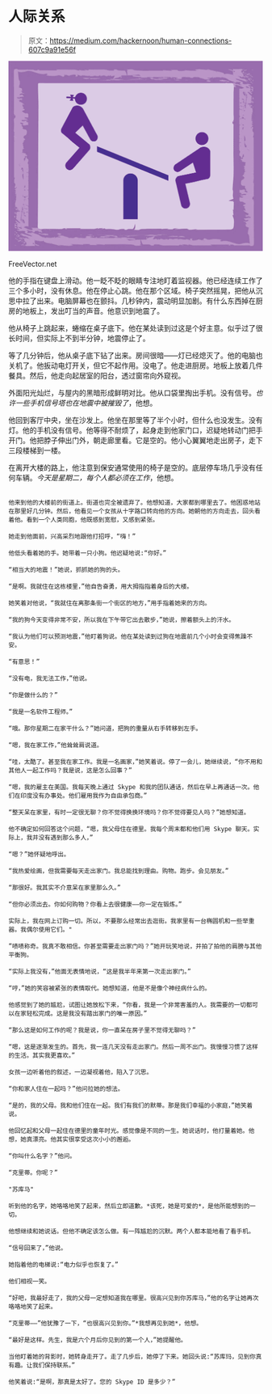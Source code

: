 # 人际关系

> 原文：<https://medium.com/hackernoon/human-connections-607c9a91e56f>

![](img/891f1c4ff9092a3721dcf72bd047fa19.png)

FreeVector.net

他的手指在键盘上滑动。他一眨不眨的眼睛专注地盯着监视器。他已经连续工作了三个多小时，没有休息。他在停止心跳。他在那个区域。椅子突然摇晃，把他从沉思中拉了出来。电脑屏幕也在颤抖。几秒钟内，震动明显加剧。有什么东西掉在厨房的地板上，发出叮当的声音。他意识到地震了。

他从椅子上跳起来，蜷缩在桌子底下。他在某处读到过这是个好主意。似乎过了很长时间，但实际上不到半分钟，地震停止了。

等了几分钟后，他从桌子底下钻了出来。房间很暗——灯已经熄灭了。他的电脑也关机了。他扳动电灯开关，但它不起作用。没电了。他走进厨房。地板上放着几件餐具。然后，他走向起居室的阳台，透过窗帘向外窥视。

外面阳光灿烂，与屋内的黑暗形成鲜明对比。他从口袋里掏出手机。没有信号。*也许一些手机信号塔也在地震中被摧毁了*，他想。

他回到客厅中央，坐在沙发上。他坐在那里等了半个小时，但什么也没发生。没有灯。他的手机没有信号。他等得不耐烦了，起身走到他家门口，迟疑地转动门把手开门。他把脖子伸出门外，朝走廊里看。它是空的。他小心翼翼地走出房子，走下三段楼梯到一楼。

在离开大楼的路上，他注意到保安通常使用的椅子是空的。底层停车场几乎没有任何车辆。*今天是星期二，每个人都必须在工作*，他想。

~~~

他来到他的大楼前的街道上。街道也完全被遗弃了。他想知道，大家都到哪里去了。他困惑地站在那里好几分钟。然后，他看见一个女孩从十字路口转向他的方向。她朝他的方向走去，回头看着他。看到一个人类同胞，他既感到宽慰，又感到紧张。

她走到他面前，兴高采烈地跟他打招呼，“嗨！”

他低头看着她的手。她带着一只小狗。他迟疑地说:“你好。”

“相当大的地震！”她说，抓抓她的狗的头。

“是啊。我就住在这栋楼里，”他自告奋勇，用大拇指指着身后的大楼。

她笑着对他说，“我就住在离那条街一个街区的地方，”用手指着她来的方向。

“我的狗今天变得非常不安，所以我在下午带它出去散步，”她说，擦着额头上的汗水。

“我认为他们可以预测地震，”他盯着狗说。他在某处读到过狗在地震前几个小时会变得焦躁不安。

“有意思！”

“没有电，我无法工作，”他说。

“你是做什么的？”

“我是一名软件工程师。”

“哦。那你星期二在家干什么？”她问道，把狗的重量从右手转移到左手。

“嗯，我在家工作，”他耸耸肩说道。

“哇，太酷了。甚至我在家工作。我是一名画家，”她笑着说。停了一会儿，她继续说，“你不用和其他人一起工作吗？我是说，这是怎么回事？”

“嗯，我的雇主在美国。我每天晚上通过 Skype 和我的团队通话，然后在早上再通话一次。他们在印度没有办事处。他们雇用我作为自由承包商。”

“整天呆在家里，有时一定很无聊？你不觉得换换环境吗？你不觉得要见人吗？”她想知道。

他不确定如何回答这个问题，“嗯，我父母住在德里。我每个周末都和他们用 Skype 聊天。实际上，我并没有遇到那么多人，”

“嗯？”她怀疑地呼出。

“我热爱绘画，但我需要每天走出家门。我总能找到理由。购物。跑步。会见朋友。”

“那很好。我其实不介意呆在家里那么久。”

“但你必须出去。你如何购物？你看上去很健康——你一定在锻炼。”

实际上，我在网上订购一切。所以，不要那么经常出去逛街。我家里有一台椭圆机和一些举重器。我偶尔使用它们。"

”啧啧称奇。我真不敢相信。你甚至需要走出家门吗？”她开玩笑地说，并拍了拍他的肩膀与其他平衡狗。

“实际上我没有，”他面无表情地说，“这是我半年来第一次走出家门。”

“哼，”她的笑容被紧张的表情取代。她想知道，他是不是像个神经病什么的。

他感觉到了她的尴尬，试图让她放松下来，“你看，我是一个非常害羞的人。我需要的一切都可以在家轻松完成。这是我没有踏出家门的唯一原因。”

“那么这是如何工作的呢？我是说，你一直呆在房子里不觉得无聊吗？”

“嗯，这是逐渐发生的。首先，我一连几天没有走出家门。然后一周不出门。我慢慢习惯了这样的生活。其实我更喜欢。”

女孩一边听着他的叙述，一边凝视着他，陷入了沉思。

“你和家人住在一起吗？”他问拉她的想法。

“是的，我的父母。我和他们住在一起。我们有我们的默蒂。那是我们幸福的小家庭，”她笑着说。

他回忆起和父母一起住在德里的童年时光。感觉像是不同的一生。她说话时，他打量着她。他想，她真漂亮。他其实很享受这次小小的邂逅。

“你叫什么名字？”他问。

“克里蒂。你呢？”

"苏库马"

听到他的名字，她咯咯地笑了起来，然后立即道歉。*该死，她是可爱的*，是他所能想到的一切。

他想继续和她说话。但他不确定该怎么做。有一阵尴尬的沉默。两个人都本能地看了看手机。

“信号回来了，”他说。

她指着他的电梯说:“电力似乎也恢复了。”

他们相视一笑。

“好吧，我最好走了，我的父母一定想知道我在哪里。很高兴见到你苏库马，”他的名字让她再次咯咯地笑了起来。

“克里蒂——”他犹豫了一下，“也很高兴见到你。”*我想再见到她*，他想。

“最好是这样。先生，我是六个月后你见到的第一个人，”她提醒他。

当他盯着她的背影时，她转身走开了。走了几步后，她停了下来。她回头说:“苏库玛，见到你真有趣。让我们保持联系。”

他笑着说:“是啊，那真是太好了。您的 Skype ID 是多少？”